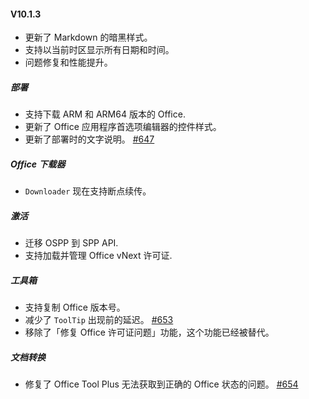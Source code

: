 #### V10.1.3

- 更新了 Markdown 的暗黑样式。
- 支持以当前时区显示所有日期和时间。
- 问题修复和性能提升。

##### 部署

- 支持下载 ARM 和 ARM64 版本的 Office.
- 更新了 Office 应用程序首选项编辑器的控件样式。
- 更新了部署时的文字说明。 [#647](https://github.com/YerongAI/Office-Tool/issues/647)

##### Office 下载器

- `Downloader` 现在支持断点续传。

##### 激活

- 迁移 OSPP 到 SPP API.
- 支持加载并管理 Office vNext 许可证.

##### 工具箱

- 支持复制 Office 版本号。
- 减少了 `ToolTip` 出现前的延迟。 [#653](https://github.com/YerongAI/Office-Tool/issues/653)
- 移除了「修复 Office 许可证问题」功能，这个功能已经被替代。

##### 文档转换

- 修复了 Office Tool Plus 无法获取到正确的 Office 状态的问题。 [#654](https://github.com/YerongAI/Office-Tool/issues/654)

